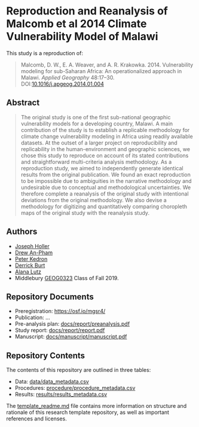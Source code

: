 # Reproduction and Reanalysis of Malcomb et al 2014 Climate Vulnerability Model of Malawi

This study is a reproduction of:

> Malcomb, D. W., E. A. Weaver, and A. R. Krakowka. 2014. Vulnerability modeling for sub-Saharan Africa: An operationalized approach in Malawi. *Applied Geography* 48:17–30. DOI:[10.1016/j.apgeog.2014.01.004](https://doi.org/10.1016/j.apgeog.2014.01.004)

## Abstract

> The original study is one of the first sub-national geographic vulnerability models for a developing country, Malawi. A main contribution of the study is to establish a replicable methodology for climate change vulnerability modeling in Africa using readily available datasets. At the outset of a larger project on reproducibility and replicability in the human-environment and geographic sciences, we chose this study to reproduce on account of its stated contributions and straightforward multi-criteria analysis methodology. As a reproduction study, we aimed to independently generate identical results from the original publication. We found an exact reproduction to be impossible due to ambiguities in the narrative methodology and undesirable due to conceptual and methodological uncertainties. We therefore complete a reanalysis of the original study with intentional deviations from the original methodology. We also devise a methodology for digitizing and quantitatively comparing choropleth maps of the original study with the reanalysis study.

## Authors

- [Joseph Holler](http://www.middlebury.edu/academics/geog/faculty/node/454160)
- [Drew An-Pham](https://daptx.github.io/)
- [Peter Kedron](https://sgsup.asu.edu/peter-kedron)
- [Derrick Burt](https://derrickburt.github.io)
- [Alana Lutz](https://alanalutz.github.io)
- Middlebury [GEOG0323](https://gis4dev.github.io) Class of Fall 2019.

## Repository Documents

- Preregistration: https://osf.io/mgsr4/
- Publication: ...
- Pre-analysis plan: [docs/report/preanalysis.pdf](docs/report/preanalysis.pdf)
- Study report: [docs/report/report.pdf](docs/report/report.pdf)
- Manuscript: [docs/manuscript/manuscript.pdf](docs/manuscript/manuscript.pdf)

## Repository Contents

The contents of this repository are outlined in three tables:
- Data: [data/data_metadata.csv](data/data_metadata.csv)
- Procedures: [procedure/procedure_metadata.csv](procedure/procedure_metadata.csv)
- Results: [results/results_metadata.csv](results/results_metadata.csv)

The [template_readme.md](template_readme.md) file contains more information on structure and rationale of this research template repository, as well as important references and licenses.
